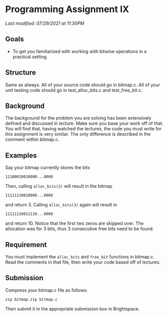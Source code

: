 # Programming Assignment IX

*Last modified: 07/29/2021 at 11:30PM*

## Goals

* To get you familiarized with working with bitwise operations in a practical setting.

## Structure

Same as always. All of your source code should go in bitmap.c. All of your unit testing code should go in
test_alloc_bits.c and test_free_bit.c.

## Background

The background for the problem you are solving has been extensively defined and discussed in lecture. Make sure you base
your work off of that. You will find that, having watched the lectures, the code you must write for this assignment is
very similar. The only difference is described in the comment within bitmap.c.

## Examples

Say your bitmap currently stores the bits
```
11100010010000...0000
```

Then, calling `alloc_bits(3)` will result in the bitmap
```
11111110010000...0000
```
and return 3. Calling `alloc_bits(3)` again will result in
```
11111110011110...0000
```
and return 10. Notice that the first two zeros are skipped over. The allocation was for 3 bits,
thus 3 consecutive free bits need to be found.

## Requirement

You must implement the `alloc_bits` and `free_bit` functions in bitmap.c. Read the comments in that file, then write your code
based off of lectures.

## Submission

Compress your bitmap.c file as follows:
```
zip bitmap.zip bitmap.c
```
Then submit it in the appropriate submission box in Brightspace.
